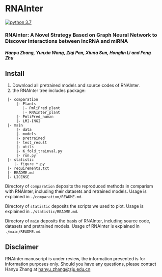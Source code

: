 # RNAInter
[![python 3.7](https://img.shields.io/badge/python-3.7-brightgreen)](https://www.python.org/)
### RNAInter: A Novel Strategy Based on Graph Neural Network to Discover Interactions between lncRNA and miRNA
##### Hanyu Zhang, Yunxia Wang, Ziqi Pan, Xiuna Sun, Honglin Li and Feng Zhu

## Install
1. Download all pretrained models and source codes of RNAInter.
2. the RNAInter tree includes package:
```
 |- comparation
     |- Plants
        |- PmliPred_plant
        |- RNAInter_plant
     |- PmliPred_human
     |- LMI-INGI
 |- main
     |- data
     |- models
     |- pretrained
     |- test_result
     |- utils
     |- K_fold_trainval.py
     |- run.py
 |- statistic
    |- figure_*.py
 |- requirements.txt
 |- README.md
 |- LICENSE
```
Directory of `comparation` deposits the reproduced methods in comparism with RNAInter, including their datasets and retrained models. Usage is explained in `./comparation/README.md`.

Directory of `statistic` deposits the scripts we used to plot. Usage is explained in `./statistic/README.md`.

Directory of `main` deposits the basis of RNAInter, including source code, datasets and pretrained models. Usage of RNAInter is explained in `./main/README.md`.

## Disclaimer
RNAInter manuscript is under review, the information presented is for information purposes only. Should you have any questions, please contact Hanyu Zhang at hanyu_zhang@zju.edu.cn
